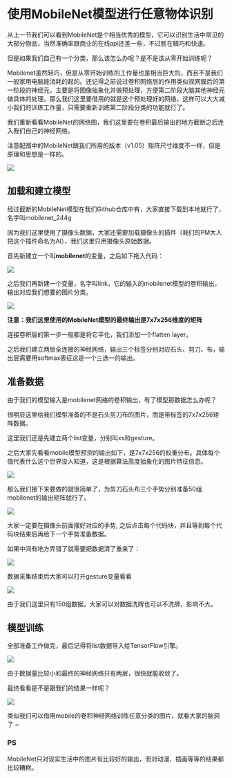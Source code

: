 # 使用MobileNet模型进行任意物体识别

从上一节我们可以看到MobileNet是个相当优秀的模型，它可以识别生活中常见的大部分物品，当然准确率跟商业的在线api还差一些，不过胜在精巧和快速。

但是如果我们自己有一个分类，那么该怎么办呢？是不是该从零开始训练呢？

Mobilenet虽然轻巧，但是从零开始训练的工作量也是相当巨大的，而且不是我们一般家用电脑能消耗的起的。还记得之前说过卷积网络层的作用类似视网膜后的第一阶段的神经元，主要是将图像抽象化并做预处理，方便第二阶段大脑其他神经元做具体的处理。那么我们这里要借用的就是这个预处理好的网络，这样可以大大减小我们的训练工作量，只需要重新训练第二阶段分类的功能就行了。

我们重新看看MobileNet的网络图，我们这里要在卷积最后输出的地方截断之后连入我们自己的神经网络。

注意配图中的MobileNet跟我们所用的版本（v1.05）矩阵尺寸维度不一样，但是原理和思想是一样的。

![](./images/c7_01.png)

## 加载和建立模型

经过截断的MobileNet模型在我们Github仓库中有，大家直接下载到本地就行了，名字叫mobilenet_244g

因为我们这里使用了摄像头数据，大家还需要加载摄像头的插件（我们的PM大人把这个插件命名为AI），我们这里只用摄像头原始数据。

首先新建立一个叫**mobilenet**的变量，之后如下拖入代码：

![](./images/c7_02.png)

之后我们再新建一个变量，名字叫link，它的输入的mobilenet模型的卷积输出，输出对应我们想要的图片分类。

![](./images/c7_03.png)

**注意：我们这里使用的MobileNet模型的最终输出是7x7x256维度的矩阵**

连接卷积层的第一步一般都是将它平化，我们添加一个flatten layer。

之后我们建立两层全连接的神经网络，输出三个标签分别对应石头、剪刀、布，输出层需要用softmax表征这是一个三选一的输出。

## 准备数据

由于我们的模型输入是mobilenet网络的卷积输出，有了模型那数据怎么办呢？

很明显这里给我们模型准备的不是石头剪刀布的图片，而是带标签的7x7x256矩阵数据。

这里我们还是先建立两个list变量，分别叫xs和gesture。

之后大家先看看mobile模型预测的输出如下，是7x7x256的权重分布。具体每个值代表什么这个世界没人知道，这是根据算法高度抽象化的图片特征信息。

![](./images/c7_04.png)

那么我们接下来要做的就很简单了，为剪刀石头布三个手势分别准备50组mobilenet的输出矩阵就行了。

![](./images/c7_05.png)

大家一定要在摄像头前面摆好对应的手势, 之后点击每个代码块，并且等到每个代码块结束后再给下一个手势准备数据。

如果中间有地方弄错了就需要把数据清了重来了：

![](./images/c7_06.png)

数据采集结束后大家可以打开gesture变量看看

![](./images/c7_07.png)

由于我们这里只有150组数据，大家可以对数据洗牌也可以不洗牌，影响不大。


## 模型训练

全部准备工作做完，最后记得将list数据导入给TensorFlow引擎。

![](./images/c7_08.png)

由于数据量比较小和最终的神经网络只有两层，很快就能收敛了。

最终看看是不是跟我们的结果一样呢？

![](./images/c6_08.gif)

类似我们可以借用mobile的卷积神经网络训练任意分类的图片，就看大家的脑洞了 ~

### PS
MobileNet只对现实生活中的图片有比较好的输出，而对动漫、插画等等的结果都比较糟糕。
